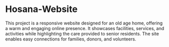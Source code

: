 # Hosana-Website
This project is a responsive website designed for an old age home, offering a warm and engaging online presence. It showcases facilities, services, and activities while highlighting the care provided to senior residents. The site enables easy connections for families, donors, and volunteers.
